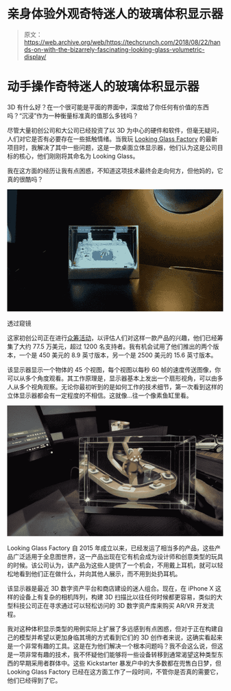 # 亲身体验外观奇特迷人的玻璃体积显示器 

> 原文：<https://web.archive.org/web/https://techcrunch.com/2018/08/22/hands-on-with-the-bizarrely-fascinating-looking-glass-volumetric-display/>

# 动手操作奇特迷人的玻璃体积显示器

3D 有什么好？在一个很可能是平面的界面中，深度给了你任何有价值的东西吗？“沉浸”作为一种衡量标准真的值那么多钱吗？

尽管大量初创公司和大公司已经投资了以 3D 为中心的硬件和软件，但毫无疑问，人们对它是否有必要存在一些抵触情绪。当我玩 [Looking Glass Factory](https://web.archive.org/web/20221025222221/https://lookingglassfactory.com/) 的最新项目时，我解决了其中一些问题，这是一款桌面立体显示器，他们认为这是公司目标的核心，他们刚刚将其命名为 Looking Glass。

我在这方面的经历让我有点困惑，不知道这项技术最终会走向何方，但他妈的，它真的很酷吗？

![](img/55c63cd715a5169d2a4ddfd84c67a3d1.png)

透过窥镜

这家初创公司正在进行[众筹活动](https://web.archive.org/web/20221025222221/https://www.kickstarter.com/projects/lookingglass/the-looking-glass-a-holographic-display-for-3d-cre)，以评估人们对这样一款产品的兴趣，他们已经筹集了大约 77.5 万美元，超过 1200 名支持者。我有机会试用了他们推出的两个版本，一个是 450 美元的 8.9 英寸版本，另一个是 2500 美元的 15.6 英寸版本。

该显示器显示一个物体的 45 个视图，每个视图以每秒 60 帧的速度传送图像，你可以从多个角度观看。其工作原理是，显示器基本上发出一个扇形视角，可以由多人从多个视角观察。无论你最初听到的是如何工作的技术细节，第一次看到这样的立体显示器都会有一定程度的不相信。这就像…往一个像素鱼缸里看。

![](img/d98c126f21de7232a8b2dd4530502aa5.png)

Looking Glass Factory 自 2015 年成立以来，已经发运了相当多的产品，这些产品广泛适用于全息图世界，这一产品出现在它有机会成为设计师和创意类型的玩具的时候。该公司认为，该产品为这些人提供了一个机会，不用戴上耳机，就可以轻松地看到他们正在做什么，并向其他人展示，而不用到处扔耳机。

该显示器是最近 3D 数字资产平台和商店建设的迷人组合。现在，在 iPhone X 这样的设备上有复杂的相机阵列，构建 3D 扫描比以往任何时候都更容易，类似的大型科技公司正在寻求通过可以轻松访问的 3D 数字资产库来购买 AR/VR 开发流程。

我对这种体积显示类型的用例实际上扩展了多远感到有点困惑，但对于正在构建自己的模型并希望以更加身临其境的方式看到它们的 3D 创作者来说，这确实看起来是一个非常有趣的工具。这是在为他们解决一个根本问题吗？我不会这么说，但这是一项非常有趣的技术，我不怀疑他们能够将一些设备转移到通常渴望这种类型东西的早期采用者群体中。这些 Kickstarter 暴发户中的大多数都在兜售白日梦，但 Looking Glass Factory 已经在这方面工作了一段时间，不管你是否真的需要它，他们已经得到了它。